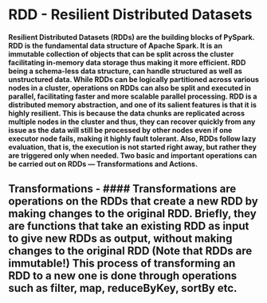 # RDD - Resilient Distributed Datasets
#### Resilient Distributed Datasets (RDDs) are the building blocks of PySpark. RDD is the fundamental data structure of Apache Spark. It is an immutable collection of objects that can be split across the cluster facilitating in-memory data storage thus making it more efficient. RDD being a schema-less data structure, can handle structured as well as unstructured data. While RDDs can be logically partitioned across various nodes in a cluster, operations on RDDs can also be split and executed in parallel, facilitating faster and more scalable parallel processing. RDD is a distributed memory abstraction, and one of its salient features is that it is highly resilient. This is because the data chunks are replicated across multiple nodes in the cluster and thus, they can recover quickly from any issue as the data will still be processed by other nodes even if one executor node fails, making it highly fault tolerant. Also, RDDs follow lazy evaluation, that is, the execution is not started right away, but rather they are triggered only when needed. Two basic and important operations can be carried out on RDDs — Transformations and Actions.

## Transformations - #### Transformations are operations on the RDDs that create a new RDD by making changes to the original RDD. Briefly, they are functions that take an existing RDD as input to give new RDDs as output, without making changes to the original RDD (Note that RDDs are immutable!) This process of transforming an RDD to a new one is done through operations such as filter, map, reduceByKey, sortBy etc.
